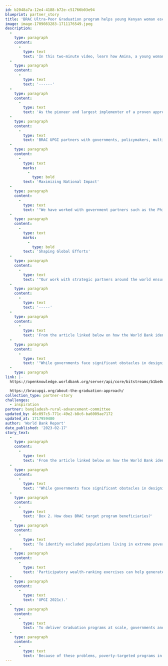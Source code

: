 ```yaml
---
id: b2048a7a-12e4-4188-b72e-c51766b03e94
blueprint: partner_story
title: 'BRAC Ultra-Poor Graduation program helps young Kenyan woman escape poverty...'
image: image-1709083283-1711176549.jpeg
description:
  -
    type: paragraph
    content:
      -
        type: text
        text: 'In this two-minute video, learn how Amina, a young woman in Kenya, successfully and happily escapes poverty through the BRAC Ultra-Poor Graduation program: https://www.youtube.com/watch?v=6d7C9X7WXjY.    '
  -
    type: paragraph
    content:
      -
        type: text
        text: '------'
  -
    type: paragraph
    content:
      -
        type: text
        text: 'As the pioneer and largest implementer of a proven approach, BRAC has already reached over 2.1 million households in Bangladesh, empowering 95 percent of participants to “graduate” from extreme poverty. With our track record of success, we are well-positioned to expand our operations and impact.'
  -
    type: paragraph
    content:
      -
        type: text
        text: 'BRAC UPGI partners with governments, policymakers, multilaterals, and civil society to expand adoption of our proven approach worldwide and enact local and global policy changes that better serve people living in extreme poverty:'
  -
    type: paragraph
    content:
      -
        type: text
        marks:
          -
            type: bold
        text: 'Maximizing National Impact'
  -
    type: paragraph
    content:
      -
        type: text
        text: '"We have worked with government partners such as the Philippines, Kenya, Zambia, India, and Pakistan to adapt and integrate our approach into existing programs and policies and with civil society and local communities to sustain local efforts to eradicate extreme poverty.'
  -
    type: paragraph
    content:
      -
        type: text
        marks:
          -
            type: bold
        text: 'Shaping Global Efforts'
  -
    type: paragraph
    content:
      -
        type: text
        text: '"Our work with strategic partners around the world ensures global and regional policies and programs focus on the needs of people living in extreme poverty."'
  -
    type: paragraph
    content:
      -
        type: text
        text: '-----'
  -
    type: paragraph
    content:
      -
        type: text
        text: 'From the article linked below on how the World Bank identifies programs for people living in poverty. BRAC is a major partner across the world in doing so. The video link also helps to explain.'
  -
    type: paragraph
    content:
      -
        type: text
        text: '"While governments face significant obstacles in designing and delivering approaches for people living in extreme poverty, a substantial body of research shows that programs can achieve transformative impact by addressing the socioeconomic barriers that often exclude this population. An increasing number of governments are adopting and scaling economic inclusion programs, including Graduation programs, to address the multidimensional vulnerabilities of people living in extreme poverty. By integrating the Graduation approach into their poverty reduction initiatives, governments can increase the impact and scale of their initiatives by investing in the systems, processes, and capacities needed to reach those furthest behind and deliver multidimensional, timebound, and sequenced program interventions. This In Practice paper shares insights and learning from four non-governmental organizations on the potential to scale up government-led Graduation programs for people living in extreme poverty. It contributes to the growing policy space around economic inclusion and identifies good practices for designing and implementing government-led Graduation programs. It makes recommendations and identifies key considerations for governments on how to identify, reach, and deliver impactful programming to individuals and households facing socioeconomic exclusion and marginalization."'
  -
    type: paragraph
link: |-
  https://openknowledge.worldbank.org/server/api/core/bitstreams/b1be0c9c-3984-41cd-b673-6ef1de870c33/content

  https://bracupgi.org/about-the-graduation-approach/
collection_type: partner-story
challenges:
  - inspiration
partner: bangladesh-rural-advancement-committee
updated_by: 46c097c5-771c-49e2-b8c6-ba6009ae7172
updated_at: 1717959480
author: 'World Bank Report'
date_published: '2023-02-17'
story_text:
  -
    type: paragraph
    content:
      -
        type: text
        text: 'From the article linked below on how the World Bank identifies programs for people living in poverty. BRAC is a major partner across the world in doing so. The video link also helps to explain.'
  -
    type: paragraph
    content:
      -
        type: text
        text: '"While governments face significant obstacles in designing and delivering approaches for people living in extreme poverty, a substantial body of research shows that programs can achieve transformative impact by addressing the socioeconomic barriers that often exclude this population. An increasing number of governments are adopting and scaling economic inclusion programs, including Graduation programs, to address the multidimensional vulnerabilities of people living in extreme poverty. By integrating the Graduation approach into their poverty reduction initiatives, governments can increase the impact and scale of their initiatives by investing in the systems, processes, and capacities needed to reach those furthest behind and deliver multidimensional, timebound, and sequenced program interventions. This In Practice paper shares insights and learning from four non-governmental organizations on the potential to scale up government-led Graduation programs for people living in extreme poverty. It contributes to the growing policy space around economic inclusion and identifies good practices for designing and implementing government-led Graduation programs. It makes recommendations and identifies key considerations for governments on how to identify, reach, and deliver impactful programming to individuals and households facing socioeconomic exclusion and marginalization."'
  -
    type: paragraph
    content:
      -
        type: text
        text: 'Box 2. How does BRAC target program beneficiaries?'
  -
    type: paragraph
    content:
      -
        type: text
        text: 'To identify excluded populations living in extreme poverty, many BRAC programs use a vulnerability assessment to identify the characteristics of poverty in the region, then verify them with communities by wealth-ranking members of each village in a target area, followed by verification surveys. Community wealth-ranking draws on qualitative inputs from community members based on publicly known factors such as neighbors’ housing materials and perceived status in the community. Verification surveys probe further with questions on indebtedness; unstable or dangerous sources of income;  dependency on seasonal labor; receipt of remittances; whether the household is headed by a woman; the presence of dependents (children, older people, someone with a disability); membership in an indigenous or minority group; being affected by displacement; having inadequate or interrupted access to basic needs such as water, healthcare, and education; and social exclusion. These targeting processes attempt to understand the situation of potential participants in a multidimensional way based on more than just economic criteria.'
  -
    type: paragraph
    content:
      -
        type: text
        text: 'Participatory wealth-ranking exercises can help generate community buy-in. They also risk inflaming tensions in communities, however, especially if certain social groups are perceived to be disproportionately likely or unlikely to be selected as participants (BRAC'
  -
    type: paragraph
    content:
      -
        type: text
        text: 'UPGI 2021c).'
  -
    type: paragraph
    content:
      -
        type: text
        text: 'To deliver Graduation programs at scale, governments and development partners often rely on social registries—information systems that support outreach, intake, registration, and determination of potential eligibility for social programs. Social registries may be out of date, inaccurate, too narrowly focused on economic indicators of poverty,or incomplete, lacking coverage of isolated areas or transient communities altogether.'
  -
    type: paragraph
    content:
      -
        type: text
        text: 'Because of these problems, poverty-targeted programs in low- and middle-income countries frequently miss more than half of the poorest quintile of the population (Kidd and Athias 2020). The impacts of these gaps are severe: 79 percent of the poorest quintile of the population in low-income countries receive no social assistance of any kind (Parekh and Bandiera 2020).'
---
```

